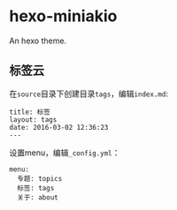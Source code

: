 # hexo-miniakio
An hexo theme.

## 标签云

在`source`目录下创建目录`tags`，编辑`index.md`: 
```
title: 标签
layout: tags
date: 2016-03-02 12:36:23
---
```

设置menu，编辑`_config.yml`：
```
menu:
  专题: topics
  标签: tags
  关于: about
```